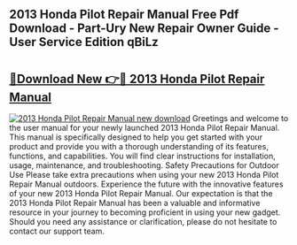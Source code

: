 ## 2013 Honda Pilot Repair Manual Free Pdf Download - Part-Ury New Repair Owner Guide - User Service Edition qBiLz

# <h2><a href="http://bc12120.oget.top/?id=2013+Honda+Pilot+Repair+Manual">🔗Download New 👉🔴 2013 Honda Pilot Repair Manual</a></h2>

[![2013 Honda Pilot Repair Manual new download](https://i.imgur.com/5g1atiW.png)](http://bc12120.oget.top/?id=2013+Honda+Pilot+Repair+Manual)
Greetings and welcome to the user manual for your newly launched 2013 Honda Pilot Repair Manual. This manual is specifically designed to help you get started with your product and provide you with a thorough understanding of its features, functions, and capabilities. You will find clear instructions for installation, usage, maintenance, and troubleshooting. Safety Precautions for Outdoor Use Please take extra precautions when using your new 2013 Honda Pilot Repair Manual outdoors. Experience the future with the innovative features of your new 2013 Honda Pilot Repair Manual. Our expectation is that the 2013 Honda Pilot Repair Manual has been a valuable and informative resource in your journey to becoming proficient in using your new gadget. Should you need any assistance or clarification, please do not hesitate to contact our support team.
